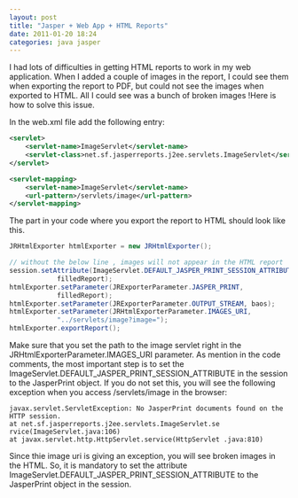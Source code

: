 ```yaml
---
layout: post
title: "Jasper + Web App + HTML Reports"
date: 2011-01-20 18:24
categories: java jasper
---
```


I had lots of difficulties in getting HTML reports to work in my web application. When I added a couple of images in the report, I could see them when exporting the report to PDF, but could not see the images when exported to HTML. All I could see was a bunch of broken images !Here is how to solve this issue.

In the web.xml file add the following entry:

```xml
<servlet>
    <servlet-name>ImageServlet</servlet-name>
    <servlet-class>net.sf.jasperreports.j2ee.servlets.ImageServlet</servlet-class>
</servlet>

<servlet-mapping>
    <servlet-name>ImageServlet</servlet-name>
    <url-pattern>/servlets/image</url-pattern>
</servlet-mapping>
```

The part in your code where you export the report to HTML should look like this.

```java
JRHtmlExporter htmlExporter = new JRHtmlExporter();

// without the below line , images will not appear in the HTML report
session.setAttribute(ImageServlet.DEFAULT_JASPER_PRINT_SESSION_ATTRIBUTE,
            filledReport);
htmlExporter.setParameter(JRExporterParameter.JASPER_PRINT,
            filledReport);
htmlExporter.setParameter(JRExporterParameter.OUTPUT_STREAM, baos);
htmlExporter.setParameter(JRHtmlExporterParameter.IMAGES_URI,
            "../servlets/image?image=");
htmlExporter.exportReport();
```

Make sure that you set the path to the image servlet right in the JRHtmlExporterParameter.IMAGES_URI parameter.
As mention in the code comments, the most important step is to set the ImageServlet.DEFAULT_JASPER_PRINT_SESSION_ATTRIBUTE in the session to the JasperPrint object. If you do not set this, you will see the following exception when you access /servlets/image in the browser:

```
javax.servlet.ServletException: No JasperPrint documents found on the HTTP session.
at net.sf.jasperreports.j2ee.servlets.ImageServlet.se rvice(ImageServlet.java:106)
at javax.servlet.http.HttpServlet.service(HttpServlet .java:810)
```

Since thie image uri is giving an exception, you will see broken images in the HTML.
So, it is mandatory to set the attribute ImageServlet.DEFAULT_JASPER_PRINT_SESSION_ATTRIBUTE to the JasperPrint object in the session.
